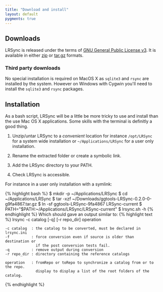 ```yaml
---
title: "Download and install"
layout: default
pygments: true
---
```


Downloads
---------

LRSync is released under the terms of [GNU General Public License v3](http://www.gnu.org/licenses/gpl-3.0.html). It is available in either [zip](https://github.com/ggtools/LRSync/zipball/master) or [tar.gz](https://github.com/ggtools/LRSync/tarball/master) formats.

### Third party downloads

No special installation is required on MacOS X as `sqlite3` and `rsync` are installed by the system. However on Windows with Cygwin you'll need to install the `sqlite3` and `rsync` packages.

Installation
------------

As a bash script, LRSync will be a little be more tricky to use and install than the use Mac OS X applications. Some skills with the terminal is definitly a good thing.

1. Unzip/untar LRSync to a _convenient_ location for instance `/opt/LRSync` for a system wide installation or `~/Applications/LRSync` for a user only installation.

1. Rename the extracted folder or create a symbolic link.

1. Add the LRSync directory to your PATH.

1. Check LRSync is accessible.

For instance in a user only installation with a symlink:

{% highlight bash %}
$ mkdir -p ~/Applications/LRSync
$ cd ~/Applications/LRSync
$ tar -xzf ~/Downloads/ggtools-LRSync-0.2.0-0-g9fa4867.tar.gz
$ ln -sf ggtools-LRSync-9fa4867 LRSync-current
$ PATH="$PATH:~/Applications/LRSync/LRSync-current"
$ lrsync.sh -h
{% endhighlight %}
Which should gave an output similar to:
{% highlight text %}
lrsync -c catalog [-q] [-r repo_dir] operation

	-c catalog  : the catalog to be converted, must be declared in lrsync.ini
	-f          : force conversion even if source is older than destination or
                  if the post conversion tests fail.
	-q          : remove output during conversion
	-r repo_dir : directory containing the reference catalogs
	
	operation   : fromRepo or toRepo to synchronize a catalog from or to the repo.
	              display to display a list of the root folders of the catalog.
{% endhighlight %}
